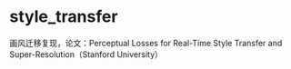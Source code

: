 # style_transfer
画风迁移复现，论文：Perceptual Losses for Real-Time Style Transfer and Super-Resolution（Stanford University）
